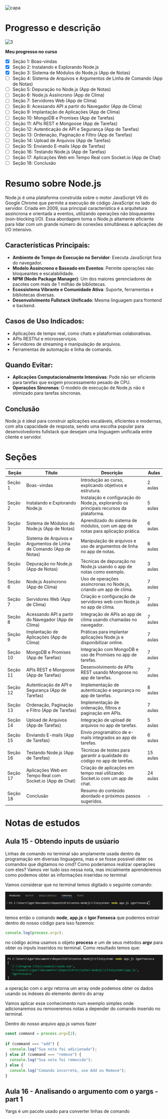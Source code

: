 ![capa](https://github.com/user-attachments/assets/95888dad-75e7-4ec1-9023-40a5e6c43c74)

# Progresso e descrição

![3](https://github.com/user-attachments/assets/c5176a77-5594-4c34-b7a8-24f14cd1ff5f)

**Meu progresso no curso**

- [x] Seção 1: Boas-vindas
- [x] Seção 2: Instalando e Explorando Node.js
- [x] Seção 3: Sistema de Módulos do Node.js (App de Notas)
- [ ] Seção 4: Sistema de Arquivos e Argumentos de Linha de Comando (App de Notas)
- [ ] Seção 5: Depuração no Node.js (App de Notas)
- [ ] Seção 6: Node.js Assíncrono (App de Clima)
- [ ] Seção 7: Servidores Web (App de Clima)
- [ ] Seção 8: Acessando API a partir do Navegador (App de Clima)
- [ ] Seção 9: Implantação de Aplicações (App de Clima)
- [ ] Seção 10: MongoDB e Promises (App de Tarefas)
- [ ] Seção 11: APIs REST e Mongoose (App de Tarefas)
- [ ] Seção 12: Autenticação de API e Segurança (App de Tarefas)
- [ ] Seção 13: Ordenação, Paginação e Filtro (App de Tarefas)
- [ ] Seção 14: Upload de Arquivos (App de Tarefas)
- [ ] Seção 15: Enviando E-mails (App de Tarefas)
- [ ] Seção 16: Testando Node.js (App de Tarefas)
- [ ] Seção 17: Aplicações Web em Tempo Real com Socket.io (App de Chat)
- [ ] Seção 18: Conclusão

# Resumo sobre Node.js

Node.js é uma plataforma construída sobre o motor JavaScript V8 do Google Chrome que permite a execução de código JavaScript no lado do servidor. Criada em 2009, sua principal característica é a arquitetura assíncrona e orientada a eventos, utilizando operações não bloqueantes (non-blocking I/O). Essa abordagem torna o Node.js altamente eficiente para lidar com um grande número de conexões simultâneas e aplicações de I/O intensivo.

## Características Principais:

- **Ambiente de Tempo de Execução no Servidor**: Executa JavaScript fora do navegador.
- **Modelo Assíncrono e Baseado em Eventos**: Permite operações não bloqueantes e escalabilidade.
- **NPM (Node Package Manager)**: Um dos maiores gerenciadores de pacotes com mais de 1 milhão de bibliotecas.
- **Ecossistema Vibrante e Comunidade Ativa**: Suporte, ferramentas e bibliotecas diversas.
- **Desenvolvimento Fullstack Unificado**: Mesma linguagem para frontend e backend.

## Casos de Uso Indicados:

- Aplicações de tempo real, como chats e plataformas colaborativas.
- APIs RESTful e microsserviços.
- Servidores de streaming e manipulação de arquivos.
- Ferramentas de automação e linha de comando.

## Quando Evitar:

- **Aplicações Computacionalmente Intensivas**: Pode não ser eficiente para tarefas que exigem processamento pesado de CPU.
- **Operações Sincronas**: O modelo de execução de Node.js não é otimizado para tarefas síncronas.

## Conclusão

Node.js é ideal para construir aplicações escaláveis, eficientes e modernas, com alta capacidade de resposta, sendo uma escolha popular para desenvolvedores fullstack que desejam uma linguagem unificada entre cliente e servidor.

# Seções

| **Seção** | **Título**                                                          | **Descrição**                                                                          | **Aulas** |
| --------- | ------------------------------------------------------------------- | -------------------------------------------------------------------------------------- | --------- |
| Seção 1   | Boas-vindas                                                         | Introdução ao curso, explicando objetivos e estrutura.                                 | 2 aulas   |
| Seção 2   | Instalando e Explorando Node.js                                     | Instalação e configuração do Node.js, explorando os principais recursos da plataforma. | 5 aulas   |
| Seção 3   | Sistema de Módulos do Node.js (App de Notas)                        | Aprendizado do sistema de módulos, com um app de notas para aplicação prática.         | 6 aulas   |
| Seção 4   | Sistema de Arquivos e Argumentos de Linha de Comando (App de Notas) | Manipulação de arquivos e uso de argumentos de linha no app de notas.                  | 6 aulas   |
| Seção 5   | Depuração no Node.js (App de Notas)                                 | Técnicas de depuração no Node.js usando o app de notas como exemplo.                   | 3 aulas   |
| Seção 6   | Node.js Assíncrono (App de Clima)                                   | Uso de operações assíncronas no Node.js, criando um app de clima.                      | 7 aulas   |
| Seção 7   | Servidores Web (App de Clima)                                       | Criação e configuração de servidores web com Node.js no app de clima.                  | 7 aulas   |
| Seção 8   | Acessando API a partir do Navegador (App de Clima)                  | Integração de APIs ao app de clima usando chamadas no navegador.                       | 7 aulas   |
| Seção 9   | Implantação de Aplicações (App de Clima)                            | Práticas para implantar aplicações Node.js e disponibilizar online.                    | 7 aulas   |
| Seção 10  | MongoDB e Promises (App de Tarefas)                                 | Integração com MongoDB e uso de Promises no app de tarefas.                            | 7 aulas   |
| Seção 11  | APIs REST e Mongoose (App de Tarefas)                               | Desenvolvimento de APIs REST usando Mongoose no app de tarefas.                        | 7 aulas   |
| Seção 12  | Autenticação de API e Segurança (App de Tarefas)                    | Implementação de autenticação e segurança no app de tarefas.                           | 8 aulas   |
| Seção 13  | Ordenação, Paginação e Filtro (App de Tarefas)                      | Implementação de ordenação, filtros e paginação em APIs.                               | 7 aulas   |
| Seção 14  | Upload de Arquivos (App de Tarefas)                                 | Integração de upload de arquivos no app de tarefas.                                    | 5 aulas   |
| Seção 15  | Enviando E-mails (App de Tarefas)                                   | Envio programático de e-mails integrados ao app de tarefas.                            | 6 aulas   |
| Seção 16  | Testando Node.js (App de Tarefas)                                   | Técnicas de testes para garantir a qualidade do código no app de tarefas.              | 15 aulas  |
| Seção 17  | Aplicações Web em Tempo Real com Socket.io (App de Chat)            | Criação de aplicações em tempo real utilizando Socket.io com um app de chat.           | 24 aulas  |
| Seção 18  | Conclusão                                                           | Resumo do conteúdo abordado e próximos passos sugeridos.                               | -         |

# Notas de estudos

## Aula 15 - Obtendo inputs de usúario

Linhas de comando no terminal são amplamente usada dentro da programação em diversas linguagens, mas e se
fosse possivel obter os comandos que digitamos no cmd? Como poderiamos realizar operações com eles? Vamos ver tudo isso
nessa nota, mas inicialmente aprenderemos como podemos obter as informações inseridas no terminal

Vamos considerar que no terminal temos digitado o seguinte comando:

![alt text](img/image-1.png)

temos então o comando **node**, **app.js** e **Igor Fonseca** que podemos extrair dentro do nosso código
para isso fazemos:

```javascript
console.log(process.argv);
```

no código acima usamos o objeto **process** e um de seus métodos **argv** para obter os inputs
inseridos no terminal. Como resultado temos que:

![resultado](img/image-2.png)

a operação com o argv retorna um array onde podemos obter os dados usando os indexes do elemento dentro do
array

Vamos aplicar esse conhecimento num exemplo simples onde adicionaremos ou removeremos notas a depender
do comando inserido no terminal.

Dentro do nosso arquivo app.js vamos fazer

```javascript
const command = process.argv[2];

if (command === "add") {
  console.log("Sua nota foi adicionada");
} else if (command === "remove") {
  console.log("Sua nota foi removida");
} else {
  console.log("Comando incorreto, use Add ou Remove");
}
```

## Aula 16 - Analisando o argumento com o yargs - part 1

Yargs é um pacote usado para converter linhas de comando
